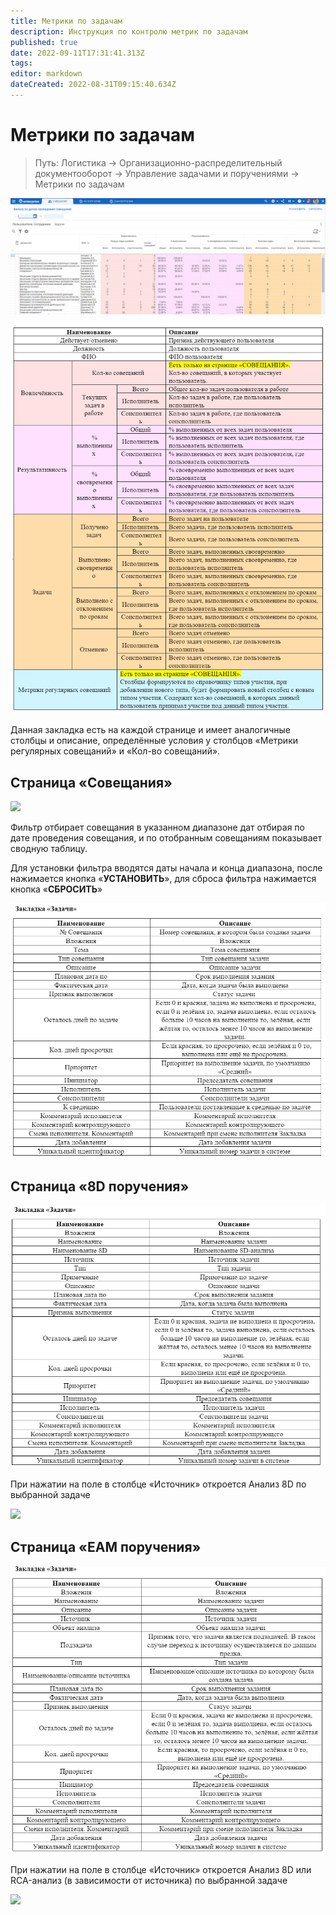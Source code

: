 ```yaml
---
title: Метрики по задачам
description: Инструкция по контролю метрик по задачам
published: true
date: 2022-09-11T17:31:41.313Z
tags: 
editor: markdown
dateCreated: 2022-08-31T09:15:40.634Z
---
```


# Метрики по задачам


>Путь: Логистика → Организационно-распределительный документооборот → Управление задачами и поручениями → Метрики по задачам


![](<../../assets/image (131).png>)

![](<../../assets/image (618).png>)

Данная закладка есть на каждой странице и имеет аналогичные столбцы и описание, определённые условия у столбцов «Метрики регулярных совещаний» и «Кол-во совещаний».

## Страница «Совещания»

![](https://firebasestorage.googleapis.com/v0/b/gitbook-x-prod.appspot.com/o/spaces%2F-MBaL4-sguLCzbQd3FRY%2Fuploads%2FYI1RjW4GWdh636j7BU1x%2Ffile.png?alt=media)

Фильтр отбирает совещания в указанном диапазоне дат отбирая по дате проведения совещания, и по отобранным совещаниям показывает сводную таблицу.

Для установки фильтра вводятся даты начала и конца диапазона, после нажимается кнопка «**УСТАНОВИТЬ**», для сброса фильтра нажимается кнопка «**СБРОСИТЬ**»

![](<../../assets/image (5).png>)

## Страница «8D поручения»

![](<../../assets/image (782).png>)

При нажатии на поле в столбце «Источник» откроется Анализ 8D по выбранной задаче

![](https://firebasestorage.googleapis.com/v0/b/gitbook-x-prod.appspot.com/o/spaces%2F-MBaL4-sguLCzbQd3FRY%2Fuploads%2FfkpVBSrelVZGt65Zu1bp%2Ffile.png?alt=media)

## Страница «EAM поручения»

![](<../../assets/image (122).png>)

При нажатии на поле в столбце «Источник» откроется Анализ 8D или RCA-анализ (в зависимости от источника) по выбранной задаче

![](https://firebasestorage.googleapis.com/v0/b/gitbook-x-prod.appspot.com/o/spaces%2F-MBaL4-sguLCzbQd3FRY%2Fuploads%2FS4IfiGOSMNAYsLAGPPwZ%2Ffile.png?alt=media)
